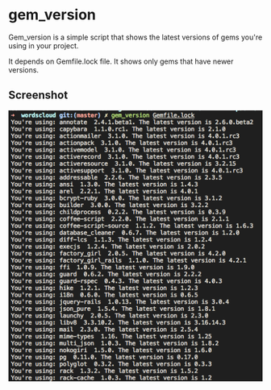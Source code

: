 # gem\_version

Gem\_version is a simple script that shows the latest versions of gems you're using in your project.

It depends on Gemfile.lock file.
It shows only gems that have newer versions.

## Screenshot
![Screenshot](screenshot.png)
